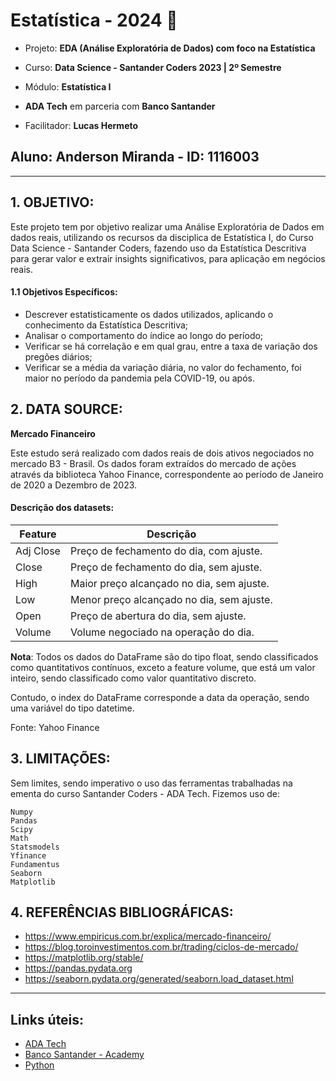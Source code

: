 # **Estatística - 2024** 🚀

* Projeto: **EDA (Análise Exploratória de Dados) com foco na Estatística**

* Curso: **Data Science - Santander Coders 2023 | 2º Semestre**
* Módulo: **Estatística I**
* **ADA Tech** em parceria com **Banco Santander**
* Facilitador: **Lucas Hermeto**

## Aluno: **Anderson Miranda - ID: 1116003**


----
## **1. OBJETIVO:**

Este projeto tem por objetivo realizar uma Análise Exploratória de Dados em dados reais, utilizando os recursos da disciplica de Estatística I, do Curso Data Science - Santander Coders, fazendo uso da Estatística Descritiva para gerar valor e extrair insights significativos, para aplicação em negócios reais.

#### **1.1 Objetivos Específicos:**

- Descrever estatisticamente os dados utilizados, aplicando o conhecimento da Estatística Descritiva;
- Analisar o comportamento do índice ao longo do período;
- Verificar se há correlação e em qual grau, entre a taxa de variação dos pregões diários;
- Verificar se a média da variação diária, no valor do fechamento, foi maior no período da pandemia pela COVID-19, ou após.


## **2. DATA SOURCE:**

**Mercado Financeiro**

Este estudo será realizado com dados reais de dois ativos negociados no mercado B3 - Brasil.
Os dados foram extraídos do mercado de ações através da biblioteca Yahoo Finance, correspondente ao período de Janeiro de 2020 a Dezembro de 2023.

#### **Descrição dos datasets:**
| Feature | Descrição |
|---|---|
| Adj Close | Preço de fechamento do dia, com ajuste. |
| Close | Preço de fechamento do dia, sem ajuste. |
| High | Maior preço alcançado no dia, sem ajuste. |
| Low | Menor preço alcançado no dia, sem ajuste. |
| Open | Preço de abertura do dia, sem ajuste. |
| Volume | Volume negociado na operação do dia. |

**Nota**: Todos os dados do DataFrame são do tipo float, sendo classificados como quantitativos contínuos, exceto a feature volume, que está um valor inteiro, sendo classificado como valor quantitativo discreto. 

Contudo, o index do DataFrame corresponde a data da operação, sendo uma variável do tipo datetime.

Fonte: Yahoo Finance


## **3. LIMITAÇÕES:**

Sem limites, sendo imperativo o uso das ferramentas trabalhadas na ementa do curso Santander Coders - ADA Tech. Fizemos uso de:

	Numpy
	Pandas
	Scipy
	Math
	Statsmodels
	Yfinance
	Fundamentus
	Seaborn
	Matplotlib


## **4. REFERÊNCIAS BIBLIOGRÁFICAS:**

- https://www.empiricus.com.br/explica/mercado-financeiro/
- https://blog.toroinvestimentos.com.br/trading/ciclos-de-mercado/
- https://matplotlib.org/stable/
- https://pandas.pydata.org
- https://seaborn.pydata.org/generated/seaborn.load_dataset.html


----

## **Links úteis:**

- [ADA Tech](https://ada.tech/)
- [Banco Santander - Academy](https://app.santanderopenacademy.com/pt-BR/program/bolsas-santander-santander-coders-2023-2-edicao)
- [Python](https://www.python.org)

